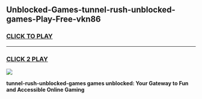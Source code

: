 
## Unblocked-Games-tunnel-rush-unblocked-games-Play-Free-vkn86
<h3>
<a href="https://premium76.site?title=tunnel-rush-unblocked-games&ref=15A">CLICK TO PLAY</a></h3>
<hr>

<h3>
<a href="https://premium76.site?title=tunnel-rush-unblocked-games&ref=15A">CLICK 2 PLAY</a>
  
</h3>

<a href="https://premium76.site?title=tunnel-rush-unblocked-games&ref=15A"><img src="https://clearcache.store/games.png"></a>


**tunnel-rush-unblocked-games games unblocked: Your Gateway to Fun and Accessible Online Gaming**
